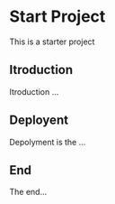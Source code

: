 # Start Project

This is a starter project
## Itroduction
Itroduction ... 
## Deployent
Depolyment is the ...
## End
The end...
